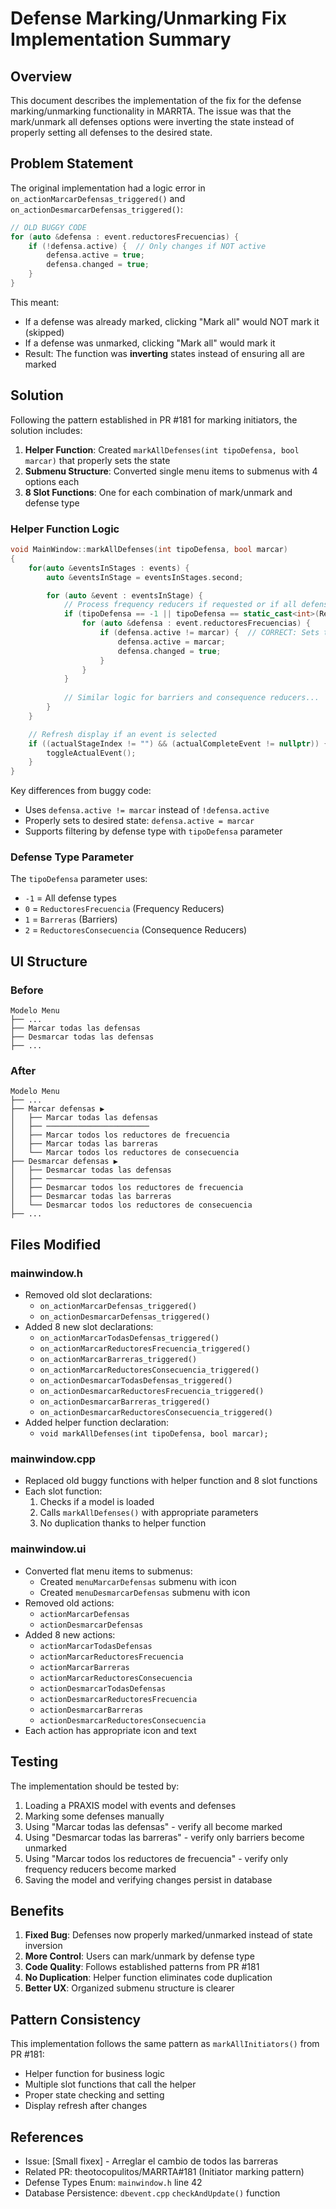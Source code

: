# Defense Marking/Unmarking Fix Implementation Summary

## Overview

This document describes the implementation of the fix for the defense marking/unmarking functionality in MARRTA. The issue was that the mark/unmark all defenses options were inverting the state instead of properly setting all defenses to the desired state.

## Problem Statement

The original implementation had a logic error in `on_actionMarcarDefensas_triggered()` and `on_actionDesmarcarDefensas_triggered()`:

```cpp
// OLD BUGGY CODE
for (auto &defensa : event.reductoresFrecuencias) {
    if (!defensa.active) {  // Only changes if NOT active
        defensa.active = true;
        defensa.changed = true;
    }
}
```

This meant:
- If a defense was already marked, clicking "Mark all" would NOT mark it (skipped)
- If a defense was unmarked, clicking "Mark all" would mark it
- Result: The function was **inverting** states instead of ensuring all are marked

## Solution

Following the pattern established in PR #181 for marking initiators, the solution includes:

1. **Helper Function**: Created `markAllDefenses(int tipoDefensa, bool marcar)` that properly sets the state
2. **Submenu Structure**: Converted single menu items to submenus with 4 options each
3. **8 Slot Functions**: One for each combination of mark/unmark and defense type

### Helper Function Logic

```cpp
void MainWindow::markAllDefenses(int tipoDefensa, bool marcar)
{
    for(auto &eventsInStages : events) {
        auto &eventsInStage = eventsInStages.second;

        for (auto &event : eventsInStage) {
            // Process frequency reducers if requested or if all defenses requested
            if (tipoDefensa == -1 || tipoDefensa == static_cast<int>(ReductoresFrecuencia)) {
                for (auto &defensa : event.reductoresFrecuencias) {
                    if (defensa.active != marcar) {  // CORRECT: Sets to desired state
                        defensa.active = marcar;
                        defensa.changed = true;
                    }
                }
            }
            
            // Similar logic for barriers and consequence reducers...
        }
    }

    // Refresh display if an event is selected
    if ((actualStageIndex != "") && (actualCompleteEvent != nullptr)) {
        toggleActualEvent();
    }
}
```

Key differences from buggy code:
- Uses `defensa.active != marcar` instead of `!defensa.active`
- Properly sets to desired state: `defensa.active = marcar`
- Supports filtering by defense type with `tipoDefensa` parameter

### Defense Type Parameter

The `tipoDefensa` parameter uses:
- `-1` = All defense types
- `0` = `ReductoresFrecuencia` (Frequency Reducers)
- `1` = `Barreras` (Barriers)
- `2` = `ReductoresConsecuencia` (Consequence Reducers)

## UI Structure

### Before

```
Modelo Menu
├── ...
├── Marcar todas las defensas
├── Desmarcar todas las defensas
├── ...
```

### After

```
Modelo Menu
├── ...
├── Marcar defensas ▶
│   ├── Marcar todas las defensas
│   ├── ───────────────────────
│   ├── Marcar todos los reductores de frecuencia
│   ├── Marcar todas las barreras
│   └── Marcar todos los reductores de consecuencia
├── Desmarcar defensas ▶
│   ├── Desmarcar todas las defensas
│   ├── ───────────────────────
│   ├── Desmarcar todos los reductores de frecuencia
│   ├── Desmarcar todas las barreras
│   └── Desmarcar todos los reductores de consecuencia
├── ...
```

## Files Modified

### mainwindow.h
- Removed old slot declarations:
  - `on_actionMarcarDefensas_triggered()`
  - `on_actionDesmarcarDefensas_triggered()`
- Added 8 new slot declarations:
  - `on_actionMarcarTodasDefensas_triggered()`
  - `on_actionMarcarReductoresFrecuencia_triggered()`
  - `on_actionMarcarBarreras_triggered()`
  - `on_actionMarcarReductoresConsecuencia_triggered()`
  - `on_actionDesmarcarTodasDefensas_triggered()`
  - `on_actionDesmarcarReductoresFrecuencia_triggered()`
  - `on_actionDesmarcarBarreras_triggered()`
  - `on_actionDesmarcarReductoresConsecuencia_triggered()`
- Added helper function declaration:
  - `void markAllDefenses(int tipoDefensa, bool marcar);`

### mainwindow.cpp
- Replaced old buggy functions with helper function and 8 slot functions
- Each slot function:
  1. Checks if a model is loaded
  2. Calls `markAllDefenses()` with appropriate parameters
  3. No duplication thanks to helper function

### mainwindow.ui
- Converted flat menu items to submenus:
  - Created `menuMarcarDefensas` submenu with icon
  - Created `menuDesmarcarDefensas` submenu with icon
- Removed old actions:
  - `actionMarcarDefensas`
  - `actionDesmarcarDefensas`
- Added 8 new actions:
  - `actionMarcarTodasDefensas`
  - `actionMarcarReductoresFrecuencia`
  - `actionMarcarBarreras`
  - `actionMarcarReductoresConsecuencia`
  - `actionDesmarcarTodasDefensas`
  - `actionDesmarcarReductoresFrecuencia`
  - `actionDesmarcarBarreras`
  - `actionDesmarcarReductoresConsecuencia`
- Each action has appropriate icon and text

## Testing

The implementation should be tested by:

1. Loading a PRAXIS model with events and defenses
2. Marking some defenses manually
3. Using "Marcar todas las defensas" - verify all become marked
4. Using "Desmarcar todas las barreras" - verify only barriers become unmarked
5. Using "Marcar todos los reductores de frecuencia" - verify only frequency reducers become marked
6. Saving the model and verifying changes persist in database

## Benefits

1. **Fixed Bug**: Defenses now properly marked/unmarked instead of state inversion
2. **More Control**: Users can mark/unmark by defense type
3. **Code Quality**: Follows established patterns from PR #181
4. **No Duplication**: Helper function eliminates code duplication
5. **Better UX**: Organized submenu structure is clearer

## Pattern Consistency

This implementation follows the same pattern as `markAllInitiators()` from PR #181:
- Helper function for business logic
- Multiple slot functions that call the helper
- Proper state checking and setting
- Display refresh after changes

## References

- Issue: [Small fixex] - Arreglar el cambio de todos las barreras
- Related PR: theotocopulitos/MARRTA#181 (Initiator marking pattern)
- Defense Types Enum: `mainwindow.h` line 42
- Database Persistence: `dbevent.cpp` `checkAndUpdate()` function
